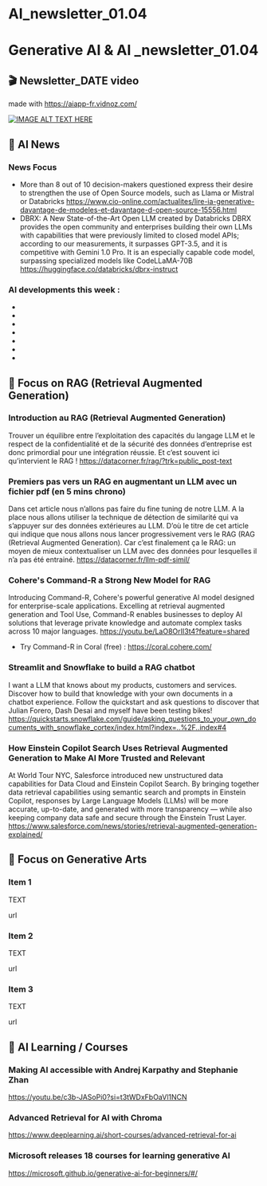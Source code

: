 # AI_newsletter_01.04

# Generative AI & AI _newsletter_01.04

## 🎬 Newsletter_DATE video 
made with https://aiapp-fr.vidnoz.com/

[![IMAGE ALT TEXT HERE](https://img.youtube.com/vi/5BPlf4jZnpw/0.jpg)](https://www.youtube.com/watch?v=5BPlf4jZnpw)


## 🚀  AI News 

### News Focus 
- More than 8 out of 10 decision-makers questioned express their desire to strengthen the use of Open Source models, such as Llama or Mistral or Databricks 
https://www.cio-online.com/actualites/lire-ia-generative-davantage-de-modeles-et-davantage-d-open-source-15556.html
- DBRX: A New State-of-the-Art Open LLM created by Databricks
DBRX provides the open community and enterprises building their own LLMs with capabilities that were previously limited to closed model APIs; according to our measurements, it surpasses GPT-3.5, and it is competitive with Gemini 1.0 Pro. It is an especially capable code model, surpassing specialized models like CodeLLaMA-70B
https://huggingface.co/databricks/dbrx-instruct  

### AI developments this week :
- 
- 
- 
- 
- 
- 
- 


## 🎯 Focus on RAG (Retrieval Augmented Generation)

### Introduction au RAG (Retrieval Augmented Generation)
Trouver un équilibre entre l’exploitation des capacités du langage LLM et le respect de la confidentialité et de la sécurité des données d’entreprise est donc primordial pour une intégration réussie. Et c’est souvent ici qu’intervient le RAG !
https://datacorner.fr/rag/?trk=public_post-text

### Premiers pas vers un RAG en augmentant un LLM avec un fichier pdf (en 5 mins chrono)
Dans cet article nous n’allons pas faire du fine tuning de notre LLM. A la place nous allons utiliser la technique de détection de similarité qui va s’appuyer sur des données extérieures au LLM. D’où le titre de cet article qui indique que nous allons nous lancer progressivement vers le RAG (RAG (Retrieval Augmented Generation). Car c’est finalement ça le RAG: un moyen de mieux contextualiser un LLM avec des données pour lesquelles il n’a pas été entrainé.
https://datacorner.fr/llm-pdf-simil/

### Cohere's Command-R a Strong New Model for RAG
Introducing Command-R, Cohere's powerful generative AI model designed for enterprise-scale applications. Excelling at retrieval augmented generation and Tool Use, Command-R enables businesses to deploy AI solutions that leverage private knowledge and automate complex tasks across 10 major languages.
https://youtu.be/LaO8OrII3t4?feature=shared
- Try Command-R in Coral (free) : https://coral.cohere.com/

### Streamlit and Snowflake to build a RAG chatbot 
I want a LLM that knows about my products, customers and services. Discover how to build that knowledge with your own documents in a chatbot experience. Follow the quickstart and ask questions to discover that Julian Forero, Dash Desai and myself have been testing bikes!
https://quickstarts.snowflake.com/guide/asking_questions_to_your_own_documents_with_snowflake_cortex/index.html?index=..%2F..index#4

### How Einstein Copilot Search Uses Retrieval Augmented Generation to Make AI More Trusted and Relevant
At World Tour NYC, Salesforce introduced new unstructured data capabilities for Data Cloud and Einstein Copilot Search. By bringing together data retrieval capabilities using semantic search and prompts in Einstein Copilot, responses by Large Language Models (LLMs) will be more accurate, up-to-date, and generated with more transparency — while also keeping company data safe and secure through the Einstein Trust Layer.
https://www.salesforce.com/news/stories/retrieval-augmented-generation-explained/


## 🎯 Focus on Generative Arts 

### Item 1 

TEXT 

url 


### Item 2 

TEXT 

url 


### Item 3 

TEXT 

url 


## 📖 AI Learning / Courses 

### Making AI accessible with Andrej Karpathy and Stephanie Zhan
https://youtu.be/c3b-JASoPi0?si=t3tWDxFbOaVl1NCN


### Advanced Retrieval for AI with Chroma
https://www.deeplearning.ai/short-courses/advanced-retrieval-for-ai


### Microsoft releases 18 courses for learning generative AI
https://microsoft.github.io/generative-ai-for-beginners/#/


